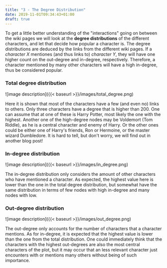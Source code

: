 ```yaml
---
title: "3 - The Degree Distribution"
date: 2019-11-01T09:34:43+01:00
draft: true
---
```


To get a little better understanding of the "interactions" going on between the wiki pages we will look at the **degree distributions** of the different characters, and let that decide how popular a character is. The degree distributions are deduced by the links from the different wiki pages. If a *character X* mentiones (and thus links to) *character Y*, they will have one higher count on the out-degree and in-degree, respectively. Therefore, a character mentioned by many other characters will have a high in-degree, thus be considered popular. 

### Total degree distribution

![image description]({{< baseurl >}}/images/total_degree.png)

Here it is shown that most of the characters have a few (and even no) links to others. Only three characters have a degree that is higher than 200. One can assume that at one of these is Harry Potter, most likely the one with the highest. Another one of the high-degree nodes may be Voldemort (Tom Riddle), as he is a central character and enemy of Harry. Or the other ones could be either one of Harry's friends, Ron or Hermoine, or the master wizard Dumbledore. It is hard to tell, but don't worry, we will find out in another blog post!


### In-degree distribution

![image description]({{< baseurl >}}/images/in_degree.png)

The in-degree distribution only considers the amount of other characters who have mentioned a character. As expected, the highest value here is lower than the one in the total degree distribution, but somewhat have the same distribution in terms of few nodes with high in-degree and many nodes with low. 


### Out-degree distribution

![image description]({{< baseurl >}}/images/out_degree.png)

The out-degree only accounts for the number of characters that a character mentions. As for in-degree, it is expected that the highest value is lower than the one from the total distribution. One could immediately think that the characters with the highest out-degrees are also the most central characters of the plot, but it may occur that an less relevant character just encounters with or mentions many others without being of such importance. 
